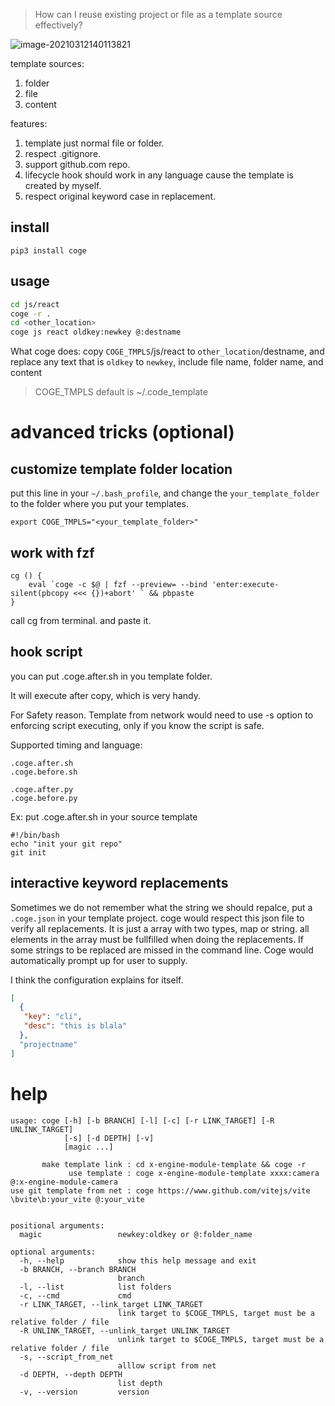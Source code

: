 > How can I reuse existing project or file as a template source effectively?


![image-20210312140113821](https://raw.githubusercontent.com/zk4/image_backup/main/img/image-20210312140113821.png)

template sources:
1. folder
2. file
3. content

features:
1. template just normal file or folder.
2. respect .gitignore.
3. support github.com repo.
5. lifecycle hook should work in any language cause the template is created by myself.
7. respect original keyword case in replacement.

## install
```
pip3 install coge
```

## usage
``` bash
cd js/react
coge -r .
cd <other_location>
coge js react oldkey:newkey @:destname

```
What coge does:  copy `COGE_TMPLS`/js/react to `other_location`/destname, and replace any text that is `oldkey` to `newkey`, include file name, folder name, and content

> COGE_TMPLS default is ~/.code_template

# advanced tricks (optional)

## customize template folder location
put this line in your `~/.bash_profile`, and change the `your_template_folder` to  the folder where you put your templates.
```
export COGE_TMPLS="<your_template_folder>"
```
## work with fzf
```
cg () {
	eval `coge -c $@ | fzf --preview= --bind 'enter:execute-silent(pbcopy <<< {})+abort' ` && pbpaste
}
```
call cg from terminal. and paste it.
## hook script
you can put .coge.after.sh in you template folder.

It will execute after copy, which is very handy.

For Safety reason. Template from network would need to use -s option to enforcing script executing, only if you know the script is safe.

Supported timing and language:
```
.coge.after.sh
.coge.before.sh

.coge.after.py
.coge.before.py
```

Ex:
put .coge.after.sh in your source template
```
#!/bin/bash
echo "init your git repo"
git init
```

## interactive keyword replacements
Sometimes we do not remember what the string we should repalce,
put a `.coge.json` in your template project.
coge would respect this json file to verify all replacements.
It is just a array with two types, map or string.
all elements in the array must be fullfilled when doing the replacements.
If some strings to be replaced are missed in the command line. Coge would automatically prompt up for user to supply.

I think the configuration explains for itself.
``` json
[
  {
   "key": "cli",
   "desc": "this is blala"
  },
  "projectname"
]
```


# help
```
usage: coge [-h] [-b BRANCH] [-l] [-c] [-r LINK_TARGET] [-R UNLINK_TARGET]
            [-s] [-d DEPTH] [-v]
            [magic ...]

       make template link : cd x-engine-module-template && coge -r
             use template : coge x-engine-module-template xxxx:camera @:x-engine-module-camera
use git template from net : coge https://www.github.com/vitejs/vite \bvite\b:your_vite @:your_vite


positional arguments:
  magic                 newkey:oldkey or @:folder_name

optional arguments:
  -h, --help            show this help message and exit
  -b BRANCH, --branch BRANCH
                        branch
  -l, --list            list folders
  -c, --cmd             cmd
  -r LINK_TARGET, --link_target LINK_TARGET
                        link target to $COGE_TMPLS, target must be a relative folder / file
  -R UNLINK_TARGET, --unlink_target UNLINK_TARGET
                        unlink target to $COGE_TMPLS, target must be a relative folder / file
  -s, --script_from_net
                        alllow script from net
  -d DEPTH, --depth DEPTH
                        list depth
  -v, --version         version
```
